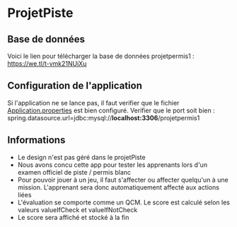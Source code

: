 # ProjetPiste

## Base de données
Voici le lien pour télécharger la base de données projetpermis1 : https://we.tl/t-vmk21NUiXu

## Configuration de l'application
Si l'application ne se lance pas, il faut verifier que le fichier
[Application.properties](./src/main/resources/application.properties) est bien configuré.
Verifier que le port soit bien :
spring.datasource.url=jdbc:mysql://<strong>localhost:3306</strong>/projetpermis1

## Informations 
<ul>
<li>Le design n'est pas géré dans le projetPiste
<li>Nous avons concu cette app pour tester les apprenants lors d'un examen officiel de 
piste / permis blanc</li>
<li>Pour pouvoir jouer à un jeu, il faut s'affecter ou affecter quelqu'un à une mission. L'apprenant sera donc 
automatiquement affecté aux actions liées</li>
<li>L'évaluation se comporte comme un QCM. Le score est calculé selon les valeurs valueIfCheck et valueIfNotCheck</li>
<li>Le score sera affiché et stocké à la fin</li>


</ul>
